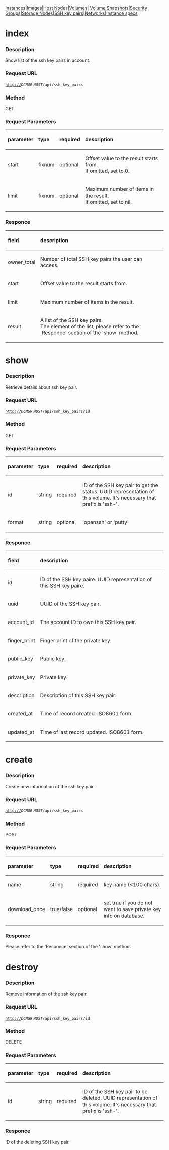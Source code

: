 [Instances](Instance-core-api)\|[Images](Images-core-api)\|[Host Nodes](Host-Nodes-core-api)\|[Volumes](Volumes-core-api)\|
[Volume Snapshots](Volume-Snapshots-core-api)\|[Security Groups](Security-Groups-core-api)\|[Storage Nodes](Storage-Nodes-core-api)\|[SSH key pairs](SSH-key-pairs-core-api)\|[Networks](Networks-core-api)\|[Instance specs](Instance-specs-core-api)  

**index**
=========

### Description

Show list of the ssh key pairs in account.

### Request URL

[`http://`](http://)*`DCMGR` `HOST`*`/api/ssh_key_pairs`

### Method

GET

### Request Parameters

<table>
<thead>
<tr class="header">
<th align="left"><p>parameter</p></th>
<th align="left"><p>type</p></th>
<th align="left"><p>required</p></th>
<th align="left"><p>description</p></th>
</tr>
</thead>
<tbody>
<tr class="odd">
<td align="left"><p>start</p></td>
<td align="left"><p>fixnum</p></td>
<td align="left"><p>optional</p></td>
<td align="left"><p>Offset value to the result starts from.<br />If omitted, set to 0.</p></td>
</tr>
<tr class="even">
<td align="left"><p>limit</p></td>
<td align="left"><p>fixnum</p></td>
<td align="left"><p>optional</p></td>
<td align="left"><p>Maximum number of items in the result.<br />If omitted, set to nil.</p></td>
</tr>
</tbody>
</table>

### Responce

<table>
<thead>
<tr class="header">
<th align="left"><p>field</p></th>
<th align="left"><p>description</p></th>
</tr>
</thead>
<tbody>
<tr class="odd">
<td align="left"><p>owner_total</p></td>
<td align="left"><p>Number of total SSH key pairs the user can access.</p></td>
</tr>
<tr class="even">
<td align="left"><p>start</p></td>
<td align="left"><p>Offset value to the result starts from.</p></td>
</tr>
<tr class="odd">
<td align="left"><p>limit</p></td>
<td align="left"><p>Maximum number of items in the result.</p></td>
</tr>
<tr class="even">
<td align="left"><p>result</p></td>
<td align="left"><p>A list of the SSH key pairs.<br />The element of the list, please refer to the 'Responce' section of the 'show' method.</p></td>
</tr>
</tbody>
</table>

**show**
========

### Description

Retrieve details about ssh key pair.

### Request URL

[`http://`](http://)*`DCMGR` `HOST`*`/api/ssh_key_pairs/id`

### Method

GET

### Request Parameters

<table>
<thead>
<tr class="header">
<th align="left"><p>parameter</p></th>
<th align="left"><p>type</p></th>
<th align="left"><p>required</p></th>
<th align="left"><p>description</p></th>
</tr>
</thead>
<tbody>
<tr class="odd">
<td align="left"><p>id</p></td>
<td align="left"><p>string</p></td>
<td align="left"><p>required</p></td>
<td align="left"><p>ID of the SSH key pair to get the status. UUID representation of this volume. It's necessary that prefix is 'ssh-'.</p></td>
</tr>
<tr class="even">
<td align="left"><p>format</p></td>
<td align="left"><p>string</p></td>
<td align="left"><p>optional</p></td>
<td align="left"><p>'openssh' or 'putty'</p></td>
</tr>
</tbody>
</table>

### Responce

<table>
<thead>
<tr class="header">
<th align="left"><p>field</p></th>
<th align="left"><p>description</p></th>
</tr>
</thead>
<tbody>
<tr class="odd">
<td align="left"><p>id</p></td>
<td align="left"><p>ID of the SSH key paire. UUID representation of this SSH key paire.</p></td>
</tr>
<tr class="even">
<td align="left"><p>uuid</p></td>
<td align="left"><p>UUID of the SSH key pair.</p></td>
</tr>
<tr class="odd">
<td align="left"><p>account_id</p></td>
<td align="left"><p>The account ID to own this SSH key pair.</p></td>
</tr>
<tr class="even">
<td align="left"><p>finger_print</p></td>
<td align="left"><p>Finger print of the private key.</p></td>
</tr>
<tr class="odd">
<td align="left"><p>public_key</p></td>
<td align="left"><p>Public key.</p></td>
</tr>
<tr class="even">
<td align="left"><p>private_key</p></td>
<td align="left"><p>Private key.</p></td>
</tr>
<tr class="odd">
<td align="left"><p>description</p></td>
<td align="left"><p>Description of this SSH key pair.</p></td>
</tr>
<tr class="even">
<td align="left"><p>created_at</p></td>
<td align="left"><p>Time of record created. ISO8601 form.</p></td>
</tr>
<tr class="odd">
<td align="left"><p>updated_at</p></td>
<td align="left"><p>Time of last record updated. ISO8601 form.</p></td>
</tr>
</tbody>
</table>

**create**
==========

### Description

Create new information of the ssh key pair.

### Request URL

[`http://`](http://)*`DCMGR` `HOST`*`/api/ssh_key_pairs`

### Method

POST

### Request Parameters

<table>
<thead>
<tr class="header">
<th align="left"><p>parameter</p></th>
<th align="left"><p>type</p></th>
<th align="left"><p>required</p></th>
<th align="left"><p>description</p></th>
</tr>
</thead>
<tbody>
<tr class="odd">
<td align="left"><p>name</p></td>
<td align="left"><p>string</p></td>
<td align="left"><p>required</p></td>
<td align="left"><p>key name (&lt;100 chars).</p></td>
</tr>
<tr class="even">
<td align="left"><p>download_once</p></td>
<td align="left"><p>true/false</p></td>
<td align="left"><p>optional</p></td>
<td align="left"><p>set true if you do not want to save private key info on database.</p></td>
</tr>
</tbody>
</table>

### Responce

Please refer to the 'Responce' section of the 'show' method.

**destroy**
===========

### Description

Remove information of the ssh key pair.

### Request URL

[`http://`](http://)*`DCMGR` `HOST`*`/api/ssh_key_pairs/id`

### Method

DELETE

### Request Parameters

<table>
<thead>
<tr class="header">
<th align="left"><p>parameter</p></th>
<th align="left"><p>type</p></th>
<th align="left"><p>required</p></th>
<th align="left"><p>description</p></th>
</tr>
</thead>
<tbody>
<tr class="odd">
<td align="left"><p>id</p></td>
<td align="left"><p>string</p></td>
<td align="left"><p>required</p></td>
<td align="left"><p>ID of the SSH key pair to be deleted. UUID representation of this volume. It's necessary that prefix is 'ssh-'.</p></td>
</tr>
</tbody>
</table>

### Responce

ID of the deleting SSH key pair.
